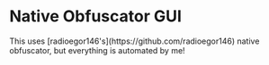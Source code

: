 <h1>Native Obfuscator GUI</h1>
<p>This uses [radioegor146's](https://github.com/radioegor146) native obfuscator, but everything is automated by me!</p>
